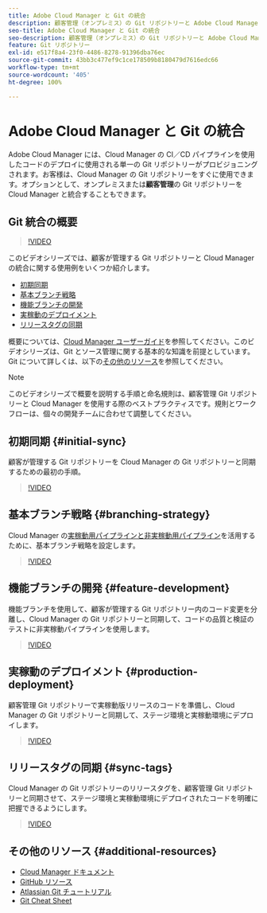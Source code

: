 ```yaml
---
title: Adobe Cloud Manager と Git の統合
description: 顧客管理（オンプレミス）の Git リポジトリーと Adobe Cloud Manager の設定および統合に関する手順について説明するビデオシリーズです。
seo-title: Adobe Cloud Manager と Git の統合
seo-description: 顧客管理（オンプレミス）の Git リポジトリーと Adobe Cloud Manager の設定および統合に関する手順について説明するビデオシリーズです。
feature: Git リポジトリー
exl-id: e517f8a4-23f0-4486-8278-91396dba76ec
source-git-commit: 43bb3c477ef9c1ce178509b8180479d7616edc66
workflow-type: tm+mt
source-wordcount: '405'
ht-degree: 100%

---
```


# Adobe Cloud Manager と Git の統合

Adobe Cloud Manager には、Cloud Manager の CI／CD パイプラインを使用したコードのデプロイに使用される単一の Git リポジトリーがプロビジョニングされます。お客様は、Cloud Manager の Git リポジトリーをすぐに使用できます。オプションとして、オンプレミスまたは&#x200B;**顧客管理**&#x200B;の Git リポジトリーを Cloud Manager と統合することもできます。

## Git 統合の概要

>[!VIDEO](https://video.tv.adobe.com/v/28710/)

このビデオシリーズでは、顧客が管理する Git リポジトリーと Cloud Manager の統合に関する使用例をいくつか紹介します。

* [初期同期](#initial-sync)
* [基本ブランチ戦略](#branching-strategy)
* [機能ブランチの開発](#feature-development)
* [実稼動のデプロイメント](#production-deployment)
* [リリースタグの同期](#sync-tags)

概要については、[Cloud Manager ユーザーガイド](https://docs.adobe.com/content/help/ja-JP/experience-manager-cloud-manager/using/introduction-to-cloud-manager.html)を参照してください。このビデオシリーズは、Git とソース管理に関する基本的な知識を前提としています。Git について詳しくは、以下の[その他のリソース](#additional-resources)を参照してください。

>[!NOTE]
>
> このビデオシリーズで概要を説明する手順と命名規則は、顧客管理 Git リポジトリーと Cloud Manager を使用する際のベストプラクティスです。規則とワークフローは、個々の開発チームに合わせて調整してください。

## 初期同期 {#initial-sync}

顧客が管理する Git リポジトリーを Cloud Manager の Git リポジトリーと同期するための最初の手順。

>[!VIDEO](https://video.tv.adobe.com/v/28711/?quality=12)

## 基本ブランチ戦略 {#branching-strategy}

Cloud Manager の[実稼動用パイプラインと非実稼動用パイプライン](https://docs.adobe.com/content/help/ja-JP/experience-manager-cloud-manager/using/how-to-use/configuring-pipeline.html)を活用するために、基本ブランチ戦略を設定します。

>[!VIDEO](https://video.tv.adobe.com/v/28712/?quality=12)

## 機能ブランチの開発 {#feature-development}

機能ブランチを使用して、顧客が管理する Git リポジトリー内のコード変更を分離し、Cloud Manager の Git リポジトリーと同期して、コードの品質と検証のテストに非実稼動パイプラインを使用します。

>[!VIDEO](https://video.tv.adobe.com/v/28723/?quality=12)

## 実稼動のデプロイメント {#production-deployment}

顧客管理 Git リポジトリーで実稼動版リリースのコードを準備し、Cloud Manager の Git リポジトリーと同期して、ステージ環境と実稼動環境にデプロイします。

>[!VIDEO](https://video.tv.adobe.com/v/28724/?quality=12)

## リリースタグの同期 {#sync-tags}

Cloud Manager の Git リポジトリーのリリースタグを、顧客管理 Git リポジトリーと同期させて、ステージ環境と実稼動環境にデプロイされたコードを明確に把握できるようにします。

>[!VIDEO](https://video.tv.adobe.com/v/28725/?quality=12)

## その他のリソース {#additional-resources}

* [Cloud Manager ドキュメント](https://docs.adobe.com/content/help/en/experience-manager-cloud-manager/using/introduction-to-cloud-manager.html)
* [GitHub リソース](https://try.github.io)
* [Atlassian Git チュートリアル](https://www.atlassian.com/git/tutorials/what-is-version-control)
* [Git Cheat Sheet](https://education.github.com/git-cheat-sheet-education.pdf)
